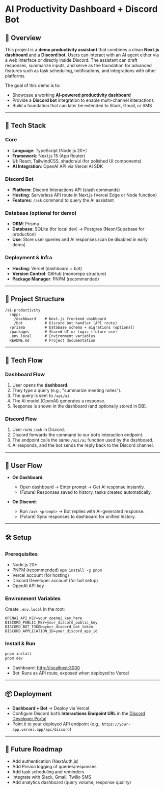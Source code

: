 # AI Productivity Dashboard + Discord Bot

## 📖 Overview

This project is a **demo productivity assistant** that combines a clean **Next.js dashboard** and a **Discord bot**. Users can interact with an AI agent either via a web interface or directly inside Discord. The assistant can draft responses, summarize inputs, and serve as the foundation for advanced features such as task scheduling, notifications, and integrations with other platforms.

The goal of this demo is to:

* Showcase a working **AI-powered productivity dashboard**
* Provide a **Discord bot** integration to enable multi-channel interactions
* Build a foundation that can later be extended to Slack, Gmail, or SMS

---

## 🚀 Tech Stack

### Core

* **Language**: TypeScript (Node.js 20+)
* **Framework**: Next.js 15 (App Router)
* **UI**: React, TailwindCSS, shadcn/ui (for polished UI components)
* **AI Integration**: OpenAI API via Vercel AI SDK

### Discord Bot

* **Platform**: Discord Interactions API (slash commands)
* **Hosting**: Serverless API route in Next.js (Vercel Edge or Node function)
* **Features**: `/ask` command to query the AI assistant

### Database (optional for demo)

* **ORM**: Prisma
* **Database**: SQLite (for local dev) → Postgres (Neon/Supabase for production)
* **Use**: Store user queries and AI responses (can be disabled in early demo)

### Deployment & Infra

* **Hosting**: Vercel (dashboard + bot)
* **Version Control**: GitHub (monorepo structure)
* **Package Manager**: PNPM (recommended)

---

## 📂 Project Structure

```
/ai-productivity
  /apps
    /dashboard    # Next.js frontend dashboard
    /bot          # Discord bot handler (API route)
  /prisma         # Database schema + migrations (optional)
  /packages       # Shared UI or logic (future use)
  .env.local      # Environment variables
  README.md       # Project documentation
```

---

## 🔄 Tech Flow

### Dashboard Flow

1. User opens the **dashboard**.
2. They type a query (e.g., "summarize meeting notes").
3. The query is sent to `/api/ai`.
4. The AI model (OpenAI) generates a response.
5. Response is shown in the dashboard (and optionally stored in DB).

### Discord Flow

1. User runs `/ask` in Discord.
2. Discord forwards the command to our bot’s interaction endpoint.
3. The endpoint calls the same `/api/ai` function used by the dashboard.
4. AI responds, and the bot sends the reply back to the Discord channel.

---

## 👤 User Flow

* **On Dashboard**:

  * Open dashboard → Enter prompt → Get AI response instantly.
  * (Future) Responses saved to history, tasks created automatically.

* **On Discord**:

  * Run `/ask <prompt>` → Bot replies with AI-generated response.
  * (Future) Sync responses to dashboard for unified history.

---

## 🛠 Setup

### Prerequisites

* Node.js 20+
* PNPM (recommended) `npm install -g pnpm`
* Vercel account (for hosting)
* Discord Developer account (for bot setup)
* OpenAI API key

### Environment Variables

Create `.env.local` in the root:

```
OPENAI_API_KEY=your_openai_key_here
DISCORD_PUBLIC_KEY=your_discord_public_key
DISCORD_BOT_TOKEN=your_discord_bot_token
DISCORD_APPLICATION_ID=your_discord_app_id
```

### Install & Run

```bash
pnpm install
pnpm dev
```

* Dashboard: [http://localhost:3000](http://localhost:3000)
* Bot: Runs as API route, exposed when deployed to Vercel

---

## 📦 Deployment

* **Dashboard + Bot** → Deploy via Vercel
* Configure Discord bot’s **Interactions Endpoint URL** in the [Discord Developer Portal](https://discord.com/developers/applications)
* Point it to your deployed API endpoint (e.g., `https://your-app.vercel.app/api/discord`)

---

## 🔮 Future Roadmap

* Add authentication (NextAuth.js)
* Add Prisma logging of queries/responses
* Add task scheduling and reminders
* Integrate with Slack, Gmail, Twilio SMS
* Add analytics dashboard (query volume, response quality)
